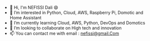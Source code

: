 - 👋 Hi, I'm NEFISSI Dali 😄
- 👀 I’m interested in Python, Cloud, AWS, Raspberry Pi, Domotic and Home Assistant
- 🌱 I’m currently learning Cloud, AWS, Python, DevOps and Domotics
- 💞️ I’m looking to collaborate on High tech and innovation
- 📫 You can contact me with email : nefissi@gmail.Com

<!---
nefissii/nefissii is a ✨ special ✨ repository because its `README.md` (this file) appears on your GitHub profile.
You can click the Preview link to take a look at your changes.
--->
